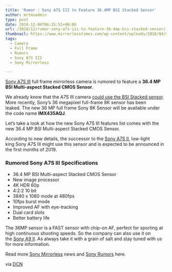 ```yaml
---
title: 'Rumor : Sony A7S III to Feature 36.4MP BSI Stacked Sensor'
author: mrtmsadmin
type: post
date: 2018-12-06T06:25:51+00:00
url: /2018/12/rumor-sony-a7s-iii-to-feature-36-4mp-bsi-stacked-sensor/
thumbnail: https://www.mirrorlesstimes.com/wp-content/uploads/2018/04/sony-a7s-iii-announcement.jpg
tags:
  - Camera
  - Full Frame
  - Rumors
  - Sony A7S III
  - Sony Mirrorless

---
```

[Sony A7S III][1] full frame mirrorless camera is rumored to feature a **36.4 MP BSI Multi-aspect Stacked CMOS Sensor**.

We already know that the A7S III camera [could use the BSI Stacked sensor][2].  More recently, Sony’s 36 megapixel full-frame 8K sensor has been leaked. The new 36 MP full frame Sony 8K Sensor will be available under the code name **IMX435AQJ**.

Let’s take a look at how the new Sony A7S III features list comes with the new 36.4 MP BSI Multi-aspect Stacked CMOS Sensor.<!--more-->

According to new details, the successor to the <a title="Sony A7S II" href="http://www.guidetocamera.com/products/sony/slrs/sony-alpha-ilce-a7s-ii" target="_blank" rel="noopener">Sony A7S II</a>, low-light king Sony A7S III might use this sensor and is expected to be announced in the first months of 2019.

### Rumored Sony A7S III Specifications

  * 36.4 MP BSI Multi-aspect Stacked CMOS Sensor
  * New image processor
  * 4K HDR 60p
  * 4:2:2 10 bit
  * 3840 x 1080 mode at 480fps
  * 10fps burst mode
  * Improved AF with eye-tracking
  * Dual card slots
  * Better battery life

The 36MP sensor is a FAST sensor with chip-on AF, perfect for sporting at high continuous shooting speeds. So the company can also use it on the [Sony A9 II][3]. As always take it with a grain of salt and stay tuned with us for more information.

Read more <a href="https://www.mirrorlesstimes.com/tag/sony-mirrorless/" target="_blank" rel="noopener">Sony Mirrorless</a> news and <a href="https://www.dailycameranews.com/tag/sony-rumors/" target="_blank" rel="noopener">Sony Rumors</a> here.

via [DCN][4]

 [1]: https://www.mirrorlesstimes.com/tag/sony-a7s-iii/
 [2]: https://www.dailycameranews.com/2018/11/sony-a7s-iii-to-feature-stacked-sensor-coming-in-early-2019/
 [3]: https://www.dailycameranews.com/tag/sony-a9-ii/
 [4]: https://www.dailycameranews.com/2018/12/sony-a7s-iii-rumored-to-feature-36-4mp-bsi-stacked-sensor/